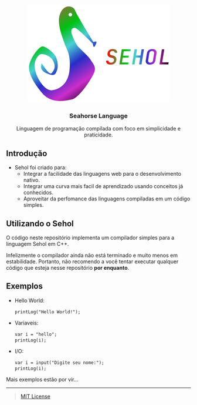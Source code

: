 <div align="center">
  <img alt="Sehol" src="./image/logo_color.png" />
</div>

<h3 align="center">Seahorse Language</h3>
<p align="center">Linguagem de programação compilada com foco em simplicidade e praticidade.</p>

## Introdução

- Sehol foi criado para:
  - Integrar a facilidade das linguagens web para o desenvolvimento nativo.
  - Integrar uma curva mais facil de aprendizado usando conceitos já conhecidos.
  - Aproveitar da perfomance das linguagens compiladas em um código simples.

## Utilizando o Sehol
O código neste repositório implementa um compilador simples para a linguagem Sehol em C++.

Infelizmente o compilador ainda não está terminado e muito menos em estabilidade. Portanto, não recomendo a você tentar executar qualquer código que esteja nesse repositório **por enquanto**.

## Exemplos
- Hello World:
  ```
  printLog("Hello World!");
  ```
- Variaveis:
  ```
  var i = "hello";
  printLog(i);
  ```
- I/O:
  ```
  var i = input("Digite seu nome:");
  printLog(i);
  ```

Mais exemplos estão por vir...

---

> [MIT License](./LICENSE)
